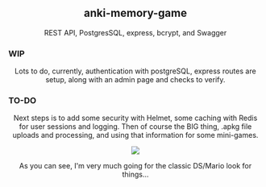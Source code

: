 <h2 align="center">anki-memory-game</h2>
<p align="center">REST API, PostgresSQL, express, bcrypt, and Swagger</p>

<h3>WIP</h3>
<p align="center">Lots to do, currently, authentication with postgreSQL, express routes are setup, along with an admin page and checks to verify.</p> 

<h3>TO-DO</h3>
<p align="center">Next steps is to add some security with Helmet, some caching with Redis for user sessions and logging. Then of course the BIG thing, .apkg file uploads and processing, and using that information for some mini-games.</p>

<p align="center">
 
<img src="https://github.com/zayedalib/anki-memory-games/blob/main/src/public/example-home.gif">

</p>

<p align="center">As you can see, I'm very much going for the classic DS/Mario look for things...</p>
